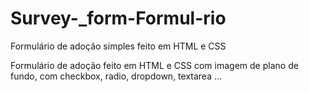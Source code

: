 # Survey-_form-Formul-rio
Formulário de adoção simples feito em HTML e CSS

Formulário de adoção feito em HTML e CSS com imagem de plano de fundo, com checkbox, radio, dropdown, textarea ...

